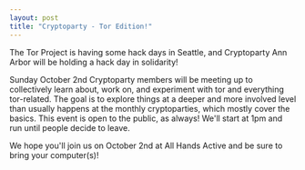 ```yaml
---
layout: post
title: "Cryptoparty - Tor Edition!"
---
```


The Tor Project is having some hack days in Seattle, and Cryptoparty
Ann Arbor will be holding a hack day in solidarity!

Sunday October 2nd Cryptoparty members will be meeting up to
collectively learn about, work on, and experiment with tor and
everything tor-related. The goal is to explore things at a deeper and
more involved level than usually happens at the monthly cryptoparties,
which mostly cover the basics. This event is open to the public, as always! We'll start at
1pm and run until people decide to leave. 

We hope you'll join us on October 2nd at All Hands Active and be sure to bring your computer(s)!